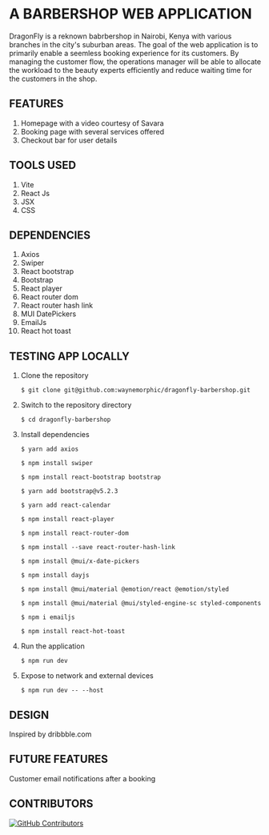 # A BARBERSHOP WEB APPLICATION
DragonFly is a reknown babrbershop in Nairobi, Kenya with various branches in the city's suburban areas. The goal of the web application is to primarily enable a seemless booking experience for its customers. By managing the customer flow, the operations manager will be able to allocate the workload to the beauty experts efficiently and reduce waiting time for the customers in the shop.

## FEATURES
1. Homepage with a video courtesy of Savara
2. Booking page with several services offered
3. Checkout bar for user details

## TOOLS USED
1. Vite
2. React Js
3. JSX
4. CSS

## DEPENDENCIES
1. Axios
2. Swiper
3. React bootstrap
4. Bootstrap
5. React player
6. React router dom
7. React router hash link
8. MUI DatePickers
9. EmailJs
10. React hot toast

## TESTING APP LOCALLY
1. Clone the repository

    `$ git clone git@github.com:waynemorphic/dragonfly-barbershop.git `

2. Switch to the repository directory

    `$ cd dragonfly-barbershop`

3. Install dependencies

    `$ yarn add axios`

    `$ npm install swiper`

    `$ npm install react-bootstrap bootstrap`

    `$ yarn add bootstrap@v5.2.3`

    `$ yarn add react-calendar`

    `$ npm install react-player`

    `$ npm install react-router-dom`

    `$ npm install --save react-router-hash-link`

    `$ npm install @mui/x-date-pickers`

    `$ npm install dayjs`

    `$ npm install @mui/material @emotion/react @emotion/styled`

    `$ npm install @mui/material @mui/styled-engine-sc styled-components`

    `$ npm i emailjs`

    `$ npm install react-hot-toast`


4. Run the application

    `$ npm run dev`

5. Expose to network and external devices

    `$ npm run dev -- --host`

## DESIGN
Inspired by dribbble.com

## FUTURE FEATURES
Customer email notifications after a booking

## CONTRIBUTORS
[![GitHub Contributors](https://img.shields.io/github/contributors/waynemorphic/dragonfly-barbershop)](https://github.com/waynemorphic/dragonfly-barbershop/graphs/contributors)
